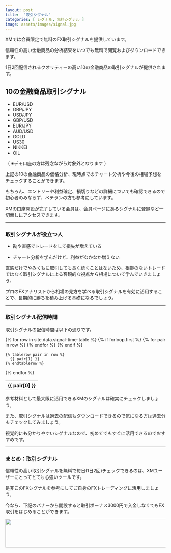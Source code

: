 ```yaml
---
layout: post
title:  "取引シグナル"
categories: [ シグナル, 無料シグナル ]
image: assets/images/signal.jpg
---
```

XMでは会員限定で無料のFX取引シグナルを提供しています。

信頼性の高い金融商品の分析結果をいつでも無料で閲覧およびダウンロードできます。

1日2回配信されるクオリティーの高い10の金融商品の取引シグナルが提供されます。


## 10の金融商品取引シグナル


+ EUR/USD
+ GBP/JPY
+ USD/JPY
+ GBP/USD
+ EUR/JPY
+ AUD/USD
+ GOLD
+ US30
+ NIKKEI
+ OIL

（ ※デモ口座の方は残念ながら対象外となります ）

上記の10の金融商品の価格分析、現時点でのチャート分析や今後の相場予想をチェックすることができます。

もちろん、エントリーや利益確定、損切りなどの詳細についても確認できるので初心者のみならず、ベテランの方も参考にしています。

XMの口座開設が完了している会員は、会員ページにあるシグナルに登録など一切無しにアクセスできます。

<hr>

### 取引シグナルが役立つ人

+ 勘や直感でトレードをして損失が増えている

+ チャート分析を学んだけど、利益がなかなか増えない


直感だけでやみくもに取引しても長く続くことはないため、根拠のないトレードではなく取引シグナルによる客観的な視点から相場について学んでいきましょう。

プロのFXアナリストから相場の見方を学ベる取引シグナルを有効に活用することで、長期的に勝ちを積み上げる基礎になるでしょう。

<hr>

### 取引シグナル配信時間

取引シグナルの配信時間は以下の通りです。

<table>
  {% for row in site.data.signal-time-table %}
    {% if forloop.first %}
    <tr>
      {% for pair in row %}
        <th>{{ pair[0] }}</th>
      {% endfor %}
    </tr>
    {% endif %}

    {% tablerow pair in row %}
      {{ pair[1] }}
    {% endtablerow %}
  {% endfor %}
</table>

参考材料として最大限に活用できるXMのシグナルは確実にチェックしましょう。

また、取引シグナルは過去の配信もダウンロードできるので気になる方は過去分もチェックしてみましょう。

視覚的にも分かりやすいシグナルなので、初めてでもすぐに活用できるのでおすすめです。


<hr>

### まとめ：取引シグナル

信頼性の高い取引シグナルを無料で毎日(1日2回)チェックできるのは、XMユーザーにとってとても心強いツールです。

是非このFXシグナルを参考にしてご自身のFXトレーディングに活用しましょう。

今なら、下記のバナーから開設すると取引ボーナス3000円で入金しなくてもFX取引をはじめることができます。

<a href="https://clicks.affstrack.com/c?m=9257&c=550036" referrerpolicy="no-referrer-when-downgrade"><img src="https://ads.affstrack.com/i/9257?c=550036" width="728" height="90" referrerpolicy="no-referrer-when-downgrade"/></a>